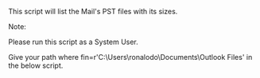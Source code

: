 This script will list the Mail's PST files with its sizes.

 

Note:

Please run this script as a System User.

Give your path where fin=r'C:\Users\ronalodo\Documents\Outlook Files' in the below script.